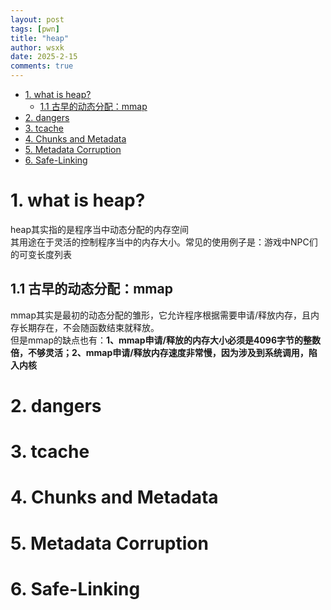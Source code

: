 ```yaml
---
layout: post
tags: [pwn]
title: "heap"
author: wsxk
date: 2025-2-15
comments: true
---
```


- [1. what is heap?](#1-what-is-heap)
  - [1.1 古早的动态分配：mmap](#11-古早的动态分配mmap)
- [2. dangers](#2-dangers)
- [3. tcache](#3-tcache)
- [4. Chunks and Metadata](#4-chunks-and-metadata)
- [5. Metadata Corruption](#5-metadata-corruption)
- [6. Safe-Linking](#6-safe-linking)


# 1. what is heap?<br>
heap其实指的是程序当中动态分配的内存空间<br>
其用途在于灵活的控制程序当中的内存大小。常见的使用例子是：游戏中NPC们的可变长度列表<br>
## 1.1 古早的动态分配：mmap<br>
mmap其实是最初的动态分配的雏形，它允许程序根据需要申请/释放内存，且内存长期存在，不会随函数结束就释放。<br>
但是mmap的缺点也有：**1、mmap申请/释放的内存大小必须是4096字节的整数倍，不够灵活；2、mmap申请/释放内存速度非常慢，因为涉及到系统调用，陷入内核**<br>


# 2. dangers<br>


# 3. tcache<br>

# 4. Chunks and Metadata<br>

# 5. Metadata Corruption<br>

# 6. Safe-Linking<br>




<!-- Google tag (gtag.js) -->
<script async src="https://www.googletagmanager.com/gtag/js?id=G-C22S5YSYL7"></script>
<script>
  window.dataLayer = window.dataLayer || [];
  function gtag(){dataLayer.push(arguments);}
  gtag('js', new Date());

  gtag('config', 'G-C22S5YSYL7');
</script>